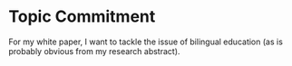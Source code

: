 # Topic Commitment

For my white paper, I want to tackle the issue of bilingual education (as is probably obvious from my research abstract).
